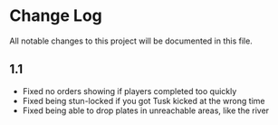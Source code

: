 # Change Log
All notable changes to this project will be documented in this file.

## 1.1
- Fixed no orders showing if players completed too quickly
- Fixed being stun-locked if you got Tusk kicked at the wrong time
- Fixed being able to drop plates in unreachable areas, like the river